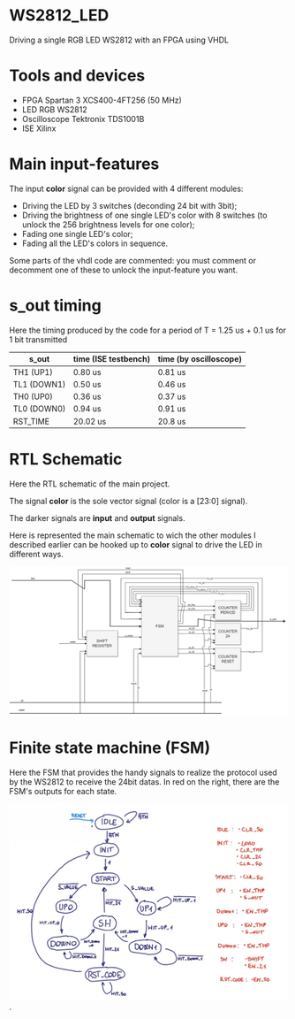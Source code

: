 # WS2812_LED
Driving a single RGB LED WS2812 with an FPGA using VHDL

# Tools and devices
- FPGA Spartan 3 XCS400-4FT256 (50 MHz)
- LED RGB WS2812
- Oscilloscope Tektronix TDS1001B
- ISE Xilinx


# Main input-features
The input **color** signal can be provided with 4 different modules:
- Driving the LED by 3 switches (deconding 24 bit with 3bit);
- Driving the brightness of one single LED's color with 8 switches (to unlock the 256 brightness levels for one color);
- Fading one single LED's color;
- Fading all the LED's colors in sequence.

Some parts of the vhdl code are commented: you must comment or decomment one of these to unlock the input-feature you want.

# s_out timing
Here the timing produced by the code for a period of T = 1.25 us + 0.1 us for 1 bit transmitted

|    s_out    |    time (ISE testbench) |  time (by oscilloscope)  |
|-------------|-------------------------|--------------------------|
| TH1 (UP1)   |    0.80 us              |          0.81 us         |
| TL1 (DOWN1) |    0.50 us              |          0.46 us         |
| TH0 (UP0)   |    0.36 us              |          0.37 us         |
| TL0 (DOWN0) |    0.94 us              |          0.91 us         |
| RST_TIME    |    20.02 us             |          20.8 us         |  


# RTL Schematic
Here the RTL schematic of the main project.

The signal **color** is the sole vector signal (color is a [23:0] signal).

The darker signals are **input** and **output** signals.

Here is represented the main schematic to wich the other modules I described earlier can be hooked up to **color** signal to drive the LED in different ways.

![alt text](https://github.com/frarixeddu555/WS2812_LED/blob/main/main_schematic_data_to_LED.png)


# Finite state machine (FSM)
Here the FSM that provides the handy signals to realize the protocol used by the WS2812 to receive the 24bit datas. 
In red on the right, there are the FSM's outputs for each state.

![alt text](https://github.com/frarixeddu555/WS2812_LED/blob/main/TX_WS2812_finite_state_machine.jpg).
